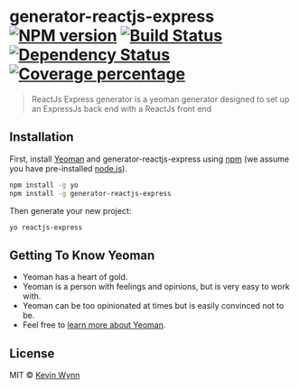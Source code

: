 # generator-reactjs-express [![NPM version][npm-image]][npm-url] [![Build Status][travis-image]][travis-url] [![Dependency Status][daviddm-image]][daviddm-url] [![Coverage percentage][coveralls-image]][coveralls-url]
> ReactJs Express generator is a yeoman generator designed to set up an ExpressJs back end with a ReactJs front end

## Installation

First, install [Yeoman](http://yeoman.io) and generator-reactjs-express using [npm](https://www.npmjs.com/) (we assume you have pre-installed [node.js](https://nodejs.org/)).

```bash
npm install -g yo
npm install -g generator-reactjs-express
```

Then generate your new project:

```bash
yo reactjs-express
```

## Getting To Know Yeoman

 * Yeoman has a heart of gold.
 * Yeoman is a person with feelings and opinions, but is very easy to work with.
 * Yeoman can be too opinionated at times but is easily convinced not to be.
 * Feel free to [learn more about Yeoman](http://yeoman.io/).

## License

MIT © [Kevin Wynn](http://robo-house.com)


[npm-image]: https://badge.fury.io/js/generator-reactjs-express.svg
[npm-url]: https://npmjs.org/package/generator-reactjs-express
[travis-image]: https://travis-ci.org/kevin-wynn/generator-reactjs-express.svg?branch=master
[travis-url]: https://travis-ci.org/kevin-wynn/generator-reactjs-express
[daviddm-image]: https://david-dm.org/kevin-wynn/generator-reactjs-express.svg?theme=shields.io
[daviddm-url]: https://david-dm.org/kevin-wynn/generator-reactjs-express
[coveralls-image]: https://coveralls.io/repos/kevin-wynn/generator-reactjs-express/badge.svg
[coveralls-url]: https://coveralls.io/r/kevin-wynn/generator-reactjs-express
